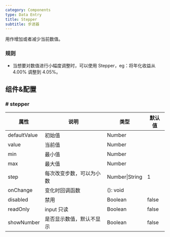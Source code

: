 ```yaml
---
category: Components
type: Data Entry
title: Stepper
subtitle: 步进器
---
```


用作增加或者减少当前数值。

### 规则
- 当想要对数值进行小幅度调整时，可以使用 Stepper，eg：将年化收益从 4.00% 调整到 4.05%。

## 组件&配置

### # stepper

属性 | 说明 | 类型 | 默认值
----|-----|------|------
defaultValue   | 初始值       | Number      |          
value     | 当前值       | Number      | 
min     | 最小值   | Number |  
max     | 最大值       | Number      | 
step     | 每次改变步数，可以为小数  | Number&#124;String  |  1    
onChange     | 变化时回调函数      | (): void      |          
disabled     | 禁用       | Boolean    | false    
readOnly     | input 只读       | Boolean    |      false    
showNumber  | 是否显示数值，默认不显示  | Boolean    |      false    
